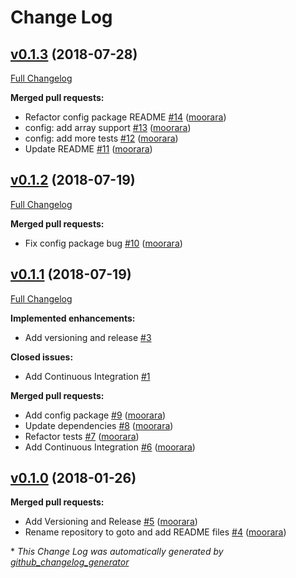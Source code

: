 # Change Log

## [v0.1.3](https://github.com/moorara/goto/tree/v0.1.3) (2018-07-28)
[Full Changelog](https://github.com/moorara/goto/compare/v0.1.2...v0.1.3)

**Merged pull requests:**

- Refactor config package README [\#14](https://github.com/moorara/goto/pull/14) ([moorara](https://github.com/moorara))
- config: add array support [\#13](https://github.com/moorara/goto/pull/13) ([moorara](https://github.com/moorara))
- config: add more tests [\#12](https://github.com/moorara/goto/pull/12) ([moorara](https://github.com/moorara))
- Update README [\#11](https://github.com/moorara/goto/pull/11) ([moorara](https://github.com/moorara))

## [v0.1.2](https://github.com/moorara/goto/tree/v0.1.2) (2018-07-19)
[Full Changelog](https://github.com/moorara/goto/compare/v0.1.1...v0.1.2)

**Merged pull requests:**

- Fix config package bug [\#10](https://github.com/moorara/goto/pull/10) ([moorara](https://github.com/moorara))

## [v0.1.1](https://github.com/moorara/goto/tree/v0.1.1) (2018-07-19)
[Full Changelog](https://github.com/moorara/goto/compare/v0.1.0...v0.1.1)

**Implemented enhancements:**

- Add versioning and release [\#3](https://github.com/moorara/goto/issues/3)

**Closed issues:**

- Add Continuous Integration [\#1](https://github.com/moorara/goto/issues/1)

**Merged pull requests:**

- Add config package [\#9](https://github.com/moorara/goto/pull/9) ([moorara](https://github.com/moorara))
- Update dependencies [\#8](https://github.com/moorara/goto/pull/8) ([moorara](https://github.com/moorara))
- Refactor tests [\#7](https://github.com/moorara/goto/pull/7) ([moorara](https://github.com/moorara))
- Add Continuous Integration [\#6](https://github.com/moorara/goto/pull/6) ([moorara](https://github.com/moorara))

## [v0.1.0](https://github.com/moorara/goto/tree/v0.1.0) (2018-01-26)
**Merged pull requests:**

- Add Versioning and Release [\#5](https://github.com/moorara/goto/pull/5) ([moorara](https://github.com/moorara))
- Rename repository to goto and add README files [\#4](https://github.com/moorara/goto/pull/4) ([moorara](https://github.com/moorara))



\* *This Change Log was automatically generated by [github_changelog_generator](https://github.com/skywinder/Github-Changelog-Generator)*